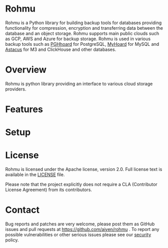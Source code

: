 Rohmu
======================
Rohmu is a Python library for building backup tools for databases providing
functionality for compression, encryption and transferring data between the
database and an object storage. Rohmu supports main public clouds such as GCP,
AWS and Azure for backup storage.  Rohmu is used in various backup tools such
as [PGHhoard](https://github.com/aiven/pghoard) for PostgreSQL,
[MyHoard](https://github.com/aiven/myhoard) for MySQL and
[Astacus](https://github.com/aiven/astacus) for M3 and ClickHouse and other
databases.


Overview
========

Rohmu is python library providing an interface to various cloud storage
providers.

Features
============

Setup
============

License
============
Rohmu is licensed under the Apache license, version 2.0. Full license text is
available in the [LICENSE](LICENSE) file.

Please note that the project explicitly does not require a CLA (Contributor
License Agreement) from its contributors.

Contact
============
Bug reports and patches are very welcome, please post them as GitHub issues and
pull requests at https://github.com/aiven/rohmu .  To report any possible
vulnerabilities or other serious issues please see our [security](SECURITY.md)
policy.
